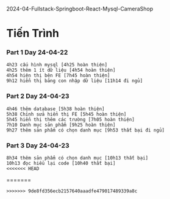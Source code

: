 2024-04-Fullstack-Springboot-React-Mysql-CameraShop

# Tiến Trình

### Part 1 Day 24-04-22
```
4h23 cấu hình mysql [4h25 hoàn thiện]
4h25 thêm 1 ít dữ liệu [4h54 hoàn thiện]
4h54 hiện thị bên FE [7h45 hoàn thiện]
9h12 hiển thị bảng con nhập dữ liệu [11h14 đi ngủ]
```
### Part 2 Day 24-04-23
```
4h46 thêm database [5h38 hoàn thiện]
5h38 Chỉnh sửa hiển thị FE [5h45 hoàn thiện]
5h45 hiển thị thêm các trường [7h05 hoàn thiện]
7h10 Danh mục sản phẩm [9h25 hoàn thiện]
9h27 thêm sản phẩm có chọn danh mục [9h53 thất bại đi ngủ]
```
### Part 3 Day 24-04-23
```
8h34 thêm sản phẩm có chọn danh mục [10h13 thất bại]
10h13 đọc hiểu lại code [10h40 thất bại]
<<<<<<< HEAD
```
=======
```
>>>>>>> 9de8fd356ecb2157640aaadfe479017489339a8c

